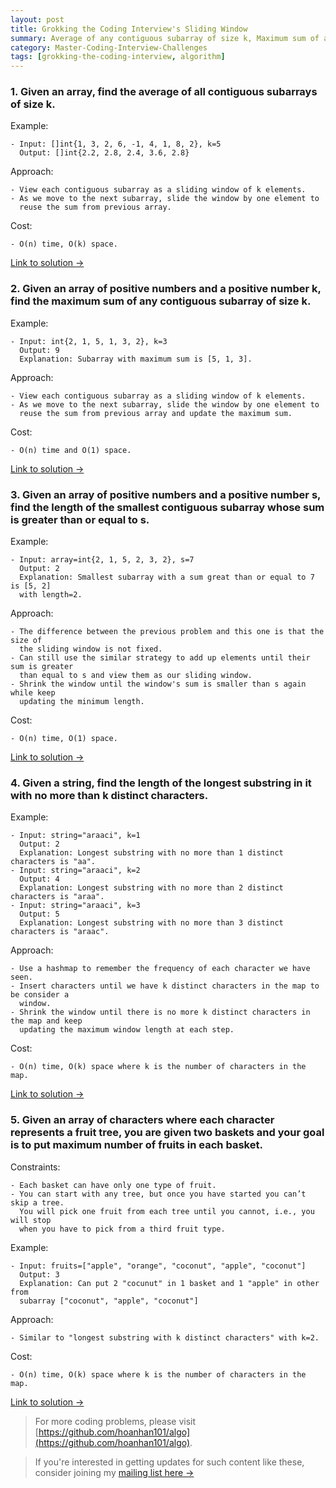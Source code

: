 ```yaml
---
layout: post
title: Grokking the Coding Interview's Sliding Window
summary: Average of any contiguous subarray of size k, Maximum sum of any contiguous subarray of size k, Smallest subarray with a given sum, Longest substring with k distinct characters, Fruits into baskets
category: Master-Coding-Interview-Challenges
tags: [grokking-the-coding-interview, algorithm]
---
```


### 1. Given an array, find the average of all contiguous subarrays of size k.

Example:
```
- Input: []int{1, 3, 2, 6, -1, 4, 1, 8, 2}, k=5
  Output: []int{2.2, 2.8, 2.4, 3.6, 2.8}
```

Approach:
```
- View each contiguous subarray as a sliding window of k elements.
- As we move to the next subarray, slide the window by one element to
  reuse the sum from previous array.
```

Cost:
```
- O(n) time, O(k) space.
```

[Link to solution →](https://github.com/hoanhan101/algo/blob/master/gtci/avg_subarray_test.go)

### 2. Given an array of positive numbers and a positive number k, find the maximum sum of any contiguous subarray of size k.

Example:
```
- Input: int{2, 1, 5, 1, 3, 2}, k=3
  Output: 9
  Explanation: Subarray with maximum sum is [5, 1, 3].
```

Approach:
```
- View each contiguous subarray as a sliding window of k elements.
- As we move to the next subarray, slide the window by one element to
  reuse the sum from previous array and update the maximum sum.
```

Cost:
```
- O(n) time and O(1) space.
```

[Link to solution →](https://github.com/hoanhan101/algo/blob/master/gtci/max_subarray_test.go)

### 3. Given an array of positive numbers and a positive number s, find the length of the smallest contiguous subarray whose sum is greater than or equal to s.

Example:
```
- Input: array=int{2, 1, 5, 2, 3, 2}, s=7
  Output: 2
  Explanation: Smallest subarray with a sum great than or equal to 7 is [5, 2]
  with length=2.
```

Approach:
```
- The difference between the previous problem and this one is that the size of
  the sliding window is not fixed.
- Can still use the similar strategy to add up elements until their sum is greater
  than equal to s and view them as our sliding window.
- Shrink the window until the window's sum is smaller than s again while keep
  updating the minimum length.
```

Cost:
```
- O(n) time, O(1) space.
```

[Link to solution →](https://github.com/hoanhan101/algo/blob/master/leetcode/valid_palindrome_test.go)


### 4. Given a string, find the length of the longest substring in it with no more than k distinct characters.

Example:
```
- Input: string="araaci", k=1
  Output: 2
  Explanation: Longest substring with no more than 1 distinct characters is "aa".
- Input: string="araaci", k=2
  Output: 4
  Explanation: Longest substring with no more than 2 distinct characters is "araa".
- Input: string="araaci", k=3
  Output: 5
  Explanation: Longest substring with no more than 3 distinct characters is "araac".
```

Approach:
```
- Use a hashmap to remember the frequency of each character we have seen.
- Insert characters until we have k distinct characters in the map to be consider a
  window.
- Shrink the window until there is no more k distinct characters in the map and keep
  updating the maximum window length at each step.
```

Cost:
```
- O(n) time, O(k) space where k is the number of characters in the map.
```

[Link to solution →](https://github.com/hoanhan101/algo/blob/master/gtci/longest_substring_k_distinct_test.go)

### 5. Given an array of characters where each character represents a fruit tree, you are given two baskets and your goal is to put maximum number of fruits in each basket.

Constraints:
```
- Each basket can have only one type of fruit.
- You can start with any tree, but once you have started you can’t skip a tree.
  You will pick one fruit from each tree until you cannot, i.e., you will stop
  when you have to pick from a third fruit type.
```

Example:
```
- Input: fruits=["apple", "orange", "coconut", "apple", "coconut"]
  Output: 3
  Explanation: Can put 2 "cocunut" in 1 basket and 1 "apple" in other from
  subarray ["coconut", "apple", "coconut"]
```

Approach:
```
- Similar to "longest substring with k distinct characters" with k=2.
```

Cost:
```
- O(n) time, O(k) space where k is the number of characters in the map.
```

[Link to solution →](https://github.com/hoanhan101/algo/blob/master/gtci/fruits_baskets_test.go)

> For more coding problems, please visit
  [https://github.com/hoanhan101/algo](https://github.com/hoanhan101/algo).

> If you're interested in getting updates for such content like these, consider
  joining my [mailing list here →](https://tinyletter.com/hoanhan)
